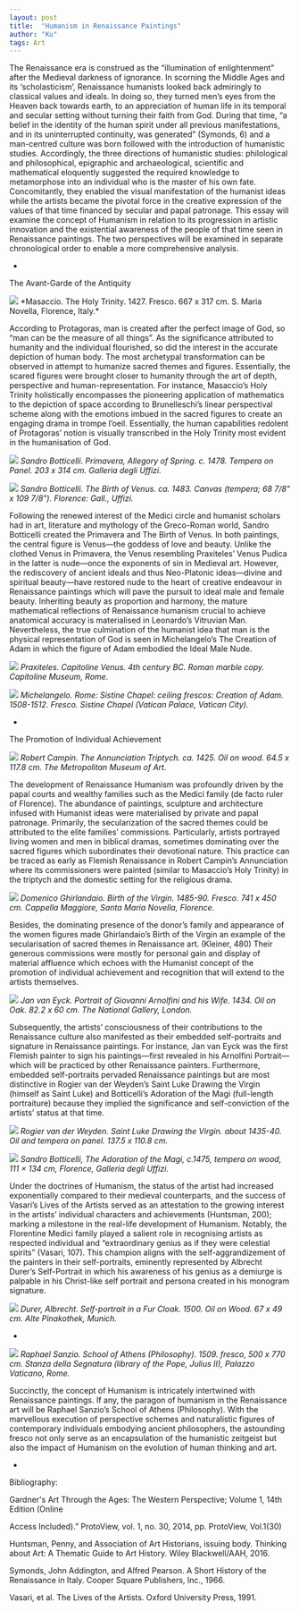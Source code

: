 ```yaml
---
layout: post
title:  "Humanism in Renaissance Paintings"
author: "Ku"
tags: Art
---
```

The Renaissance era is construed as the “illumination of enlightenment” after the Medieval darkness of ignorance. In scorning the Middle Ages and its ‘scholasticism’, Renaissance humanists looked back admiringly to classical values and ideals. In doing so, they turned men’s eyes from the Heaven back towards earth, to an appreciation of human life in its temporal and secular setting without turning their faith from God. During that time, “a belief in the identity of the human spirit under all previous manifestations, and in its uninterrupted continuity, was generated” (Symonds, 6) and a man-centred culture was born followed with the introduction of humanistic studies. Accordingly, the three directions of humanistic studies: philological and philosophical, epigraphic and archaeological, scientific and mathematical eloquently suggested the required knowledge to metamorphose into an individual who is the master of his own fate. Concomitantly, they enabled the visual manifestation of the humanist ideas while the artists became the pivotal force in the creative expression of the values of that time financed by secular and papal patronage. This essay will examine the concept of Humanism in relation to its progression in artistic innovation and the existential awareness of the people of that time seen in Renaissance paintings. The two perspectives will be examined in separate chronological order to enable a more comprehensive analysis.

-

The Avant-Garde of the Antiquity

<img src="https://upload.wikimedia.org/wikipedia/commons/d/d2/Masaccio%2C_trinit%C3%A0.jpg">
*Masaccio. The Holy Trinity. 1427. Fresco. 667 x 317 cm. S. Maria Novella, Florence, Italy.*

According to Protagoras, man is created after the perfect image of God, so “man can be the measure of all things”. As the significance attributed to humanity and the individual flourished, so did the interest in the accurate depiction of human body. The most archetypal transformation can be observed in attempt to humanize sacred themes and figures. Essentially, the scared figures were brought closer to humanity through the art of depth, perspective and human-representation. For instance, Masaccio’s Holy Trinity holistically encompasses the pioneering application of mathematics to the depiction of space according to Brunelleschi’s linear perspectival scheme along with the emotions imbued in the sacred figures to create an engaging drama in trompe l’oeil. Essentially, the human capabilities redolent of Protagoras’ notion is visually transcribed in the Holy Trinity most evident in the humanisation of God.

<img src="https://www.artandobject.com/sites/default/files/styles/gallery_item/public/botticelli-primavera-edited.jpg?itok=WyBNHzwm"> *Sandro Botticelli. Primavera, Allegory of Spring. c. 1478. Tempera on Panel. 203 x 314 cm. Galleria degli Uffizi.*

<img src="https://upload.wikimedia.org/wikipedia/commons/thumb/0/0b/Sandro_Botticelli_-_La_nascita_di_Venere_-_Google_Art_Project_-_edited.jpg/1200px-Sandro_Botticelli_-_La_nascita_di_Venere_-_Google_Art_Project_-_edited.jpg"> *Sandro Botticelli. The Birth of Venus. ca. 1483. Canvas (tempera; 68 7/8" x 109 7/8"). Florence: Gall., Uffizi.* 


Following the renewed interest of the Medici circle and humanist scholars had in art, literature and mythology of the Greco-Roman world, Sandro Botticelli created the Primavera and The Birth of Venus. In both paintings, the central figure is Venus—the goddess of love and beauty. Unlike the clothed Venus in Primavera, the Venus resembling Praxiteles’ Venus Pudica in the latter is nude—once the exponents of sin in Medieval art. However, the rediscovery of ancient ideals and thus Neo-Platonic ideas—divine and spiritual beauty—have restored nude to the heart of creative endeavour in Renaissance paintings which will pave the pursuit to ideal male and female beauty. Inheriting beauty as proportion and harmony, the mature mathematical reflections of Renaissance humanism crucial to achieve anatomical accuracy is materialised in Leonardo’s Vitruvian Man. Nevertheless, the true culmination of the humanist idea that man is the physical representation of God is seen in Michelangelo’s The Creation of Adam in which the figure of Adam embodied the Ideal Male Nude.

<img src="https://lh3.ggpht.com/V3Mpnr1Z6kzu9lIHHULzaY_dh5XVK3bhotxrwFzha4eQPEs655T4xUF3aQ=s1200"> *Praxiteles. Capitoline Venus. 4th century BC. Roman marble copy. Capitoline Museum, Rome.*

<img src="https://upload.wikimedia.org/wikipedia/commons/5/5b/Michelangelo_-_Creation_of_Adam_%28cropped%29.jpg"> *Michelangelo. Rome: Sistine Chapel: ceiling frescos: Creation of Adam. 1508-1512. Fresco. Sistine Chapel (Vatican Palace, Vatican City).*

-

The Promotion of Individual Achievement

<img src="https://images.metmuseum.org/CRDImages/cl/original/DP273206.jpg"> *Robert Campin. The Annunciation Triptych. ca. 1425. Oil on wood. 64.5 x 117.8 cm. The Metropolitan Museum of Art.*

The development of Renaissance Humanism was profoundly driven by the papal courts and wealthy families such as the Medici family (de facto ruler of Florence). The abundance of paintings, sculpture and architecture infused with Humanist ideas were materialised by private and papal patronage. Primarily, the secularization of the sacred themes could be attributed to the elite families’ commissions. Particularly, artists portrayed living women and men in biblical dramas, sometimes dominating over the sacred figures which subordinates their devotional nature. This practice can be traced as early as Flemish Renaissance in Robert Campin’s Annunciation where its commissioners were painted (similar to Masaccio’s Holy Trinity) in the triptych and the domestic setting for the religious drama. 

<img src="https://cdn.britannica.com/10/11510-050-B8F014D3/Birth-of-the-Virgin-Domenico-Ghirlandaio-Santa.jpg"> *Domenico Ghirlandaio. Birth of the Virgin. 1485-90. Fresco. 741 x 450 cm.   Cappella Maggiore, Santa Maria Novella, Florence.*

Besides, the dominating presence of the donor’s family and appearance of the women figures made Ghirlandaio’s Birth of the Virgin an example of the secularisation of sacred themes in Renaissance art. (Kleiner, 480) Their generous commissions were mostly for personal gain and display of material affluence which echoes with the Humanist concept of the promotion of individual achievement and recognition that will extend to the artists themselves.

<img src="https://upload.wikimedia.org/wikipedia/commons/3/33/Van_Eyck_-_Arnolfini_Portrait.jpg">  *Jan van Eyck. Portrait of Giovanni Arnolfini and his Wife. 1434. Oil on Oak. 82.2 x 60 cm. The National Gallery, London.*

Subsequently, the artists’ consciousness of their contributions to the Renaissance culture also manifested as their embedded self-portraits and signature in Renaissance paintings. For instance, Jan van Eyck was the first Flemish painter to sign his paintings—first revealed in his Arnolfini Portrait—which will be practiced by other Renaissance painters. Furthermore, embedded self-portraits pervaded Renaissance paintings but are most distinctive in Rogier van der Weyden’s Saint Luke Drawing the Virgin (himself as Saint Luke) and Botticelli’s Adoration of the Magi (full-length portraiture) because they implied the significance and self-conviction of the artists’ status at that time. 

<img src="https://upload.wikimedia.org/wikipedia/commons/9/9e/Saint_Luke_Drawing_the_Virgin_MFA_Boston.jpg"> *Rogier van der Weyden. Saint Luke Drawing the Virgin. about 1435-40. Oil and tempera on panel. 137.5 x 110.8 cm.*

<img src="https://www.wikigallery.org/paintings/126001-126500/126316/painting1.jpg"> *Sandro Botticelli, The Adoration of the Magi, c.1475, tempera on wood, 111 × 134 cm, Florence, Galleria degli Uffizi.*


Under the doctrines of Humanism, the status of the artist had increased exponentially compared to their medieval counterparts, and the success of Vasari’s Lives of the Artists served as an attestation to the growing interest in the artists’ individual characters and achievements (Huntsman, 200); marking a milestone in the real-life development of Humanism. Notably, the Florentine Medici family played a salient role in recognising artists as respected individual and “extraordinary genius as if they were celestial spirits” (Vasari, 107). This champion aligns with the self-aggrandizement of the painters in their self-portraits, eminently represented by Albrecht Durer’s Self-Portrait in which his awareness of his genius as a demiurge is palpable in his Christ-like self portrait and persona created in his monogram signature.

<img src="https://arthistoryproject.com/site/assets/files/13466/albrecht-durer-self-portrait-at-age-28-1500-trivium-art-history.1200x0.jpg"> *Durer, Albrecht. Self-portrait in a Fur Cloak. 1500. Oil on Wood. 67 x 49 cm. Alte Pinakothek, Munich.*

-

<img src="https://mymodernmet.com/wp/wp-content/uploads/2018/08/school-of-athens-raphael-thumbnail.jpg"> *Raphael Sanzio. School of Athens (Philosophy). 1509. fresco, 500 x 770 cm. Stanza della Segnatura (library of the Pope, Julius II), Palazzo Vaticano, Rome.* 

Succinctly, the concept of Humanism is intricately intertwined with Renaissance paintings. If any, the paragon of humanism in the Renaissance art will be Raphael Sanzio’s School of Athens (Philosophy). With the marvellous execution of perspective schemes and naturalistic figures of contemporary individuals embodying ancient philosophers, the astounding fresco not only serve as an encapsulation of the humanistic zeitgeist but also the impact of Humanism on the evolution of human thinking and art.


-

Bibliography:

Gardner's Art Through the Ages: The Western Perspective; Volume 1, 14th Edition (Online

Access Included).” ProtoView, vol. 1, no. 30, 2014, pp. ProtoView, Vol.1(30)

Huntsman, Penny, and Association of Art Historians, issuing body. Thinking about Art: A Thematic Guide to Art History. Wiley Blackwell/AAH, 2016.

Symonds, John Addington, and Alfred Pearson. A Short History of the Renaissance in Italy. Cooper Square Publishers, Inc., 1966.

Vasari, et al. The Lives of the Artists. Oxford University Press, 1991.
